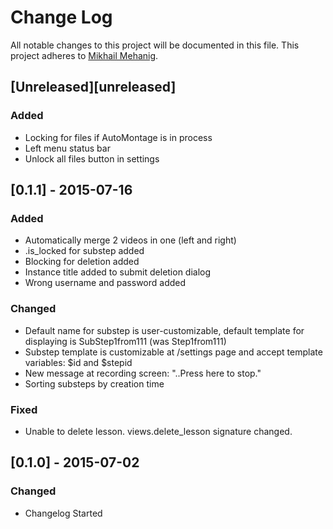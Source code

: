 # Change Log
All notable changes to this project will be documented in this file.
This project adheres to [Mikhail Mehanig](https://github.com/mehanig/stepic_server_django).

## [Unreleased][unreleased]
###
### Added
- Locking for files if AutoMontage is in process
- Left menu status bar
- Unlock all files button in settings

## [0.1.1] - 2015-07-16
### Added
- Automatically merge 2 videos in one (left and right)
- .is_locked for substep added
- Blocking for deletion added
- Instance title added to submit deletion dialog
- Wrong username and password added

### Changed
- Default name for substep is user-customizable, default template for displaying is SubStep1from111 (was Step1from111)
- Substep template is customizable at /settings page and accept template variables: $id and $stepid
- New message at recording screen: "..Press here to stop."
- Sorting substeps by creation time

### Fixed
- Unable to delete lesson. views.delete_lesson signature changed.


## [0.1.0] - 2015-07-02
### Changed
- Changelog Started